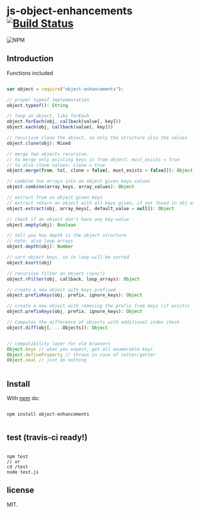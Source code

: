 # js-object-enhancements [![Build Status](https://secure.travis-ci.org/llafuente/js-object-enhancements.png?branch=master)](http://travis-ci.org/llafuente/js-object-enhancements)

![NPM](https://nodei.co/npm/object-enhancements.png?compact=true)

## Introduction

Functions included

```js

var object = require("object-enhancements");

// proper typeof implementation
object.typeof(): String

// loop an object, like forEach
object.forEach(obj, callback(value[, key]))
object.each(obj, callback(value[, key]))

// recursive clone the object, no only the structure also the values
object.clone(obj): Mixed

// merge two objects recursive.
// to merge only existing keys in from object: must_exists = true
// to also clone values: clone = true
object.merge(from, to[, clone = false[, must_exists = false]]): Object

// combine two arrays into an object given keys-values
object.combine(array_keys, array_values): Object

// extract from an object given keys
// extract return an object with all keys given, if not found in obj will return default_value
object.extract(obj, array_keys[, default_value = null]): Object

// check if an object don't have any key-value
object.empty(obj): Boolean

// tell you how depth is the object structure
// note: also loop arrays
object.depth(obj): Number

// sort object keys, so in loop will be sorted
object.ksort(obj)

// recursive filter an object (sync!)
object.rFilter(obj, callback, loop_arrays): Object

// create a new object with keys prefixed
object.prefixKeys(obj, prefix, ignore_keys): Object

// create a new object with removing the prefix from keys (if exists)
object.prefixKeys(obj, prefix, ignore_keys): Object

// Computes the difference of objects with additional index check
object.diff(obj[, ...Objects]): Object


// compatibility layer for old browsers
Object.keys // what you expect, get all enumerable keys
Object.defineProperty // throws in case of setter/getter
Object.seal // just do nothing



```

## Install

With [npm](http://npmjs.org) do:

```

npm install object-enhancements


```

## test (travis-ci ready!)

```

npm test
// or
cd /test
node test.js

```

## license

MIT.
